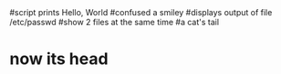 ##
#script prints Hello, World
#confused a smiley
#displays output of file /etc/passwd
#show 2 files at the same time
#a cat's tail
# now its head


